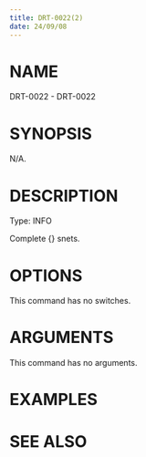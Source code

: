 ```yaml
---
title: DRT-0022(2)
date: 24/09/08
---
```


# NAME

DRT-0022 - DRT-0022

# SYNOPSIS

N/A.

# DESCRIPTION

Type: INFO

Complete {} snets.

# OPTIONS

This command has no switches.

# ARGUMENTS

This command has no arguments.

# EXAMPLES

# SEE ALSO
